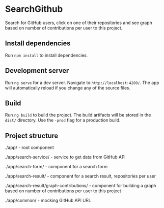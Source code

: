 # SearchGithub

Search for GitHub users, click on one of their repositories and see graph based on number of contributions per user to this project.

## Install dependencies

Run `npm install` to install dependencies.

## Development server

Run `ng serve` for a dev server. Navigate to `http://localhost:4200/`. The app will automatically reload if you change any of the source files.

## Build

Run `ng build` to build the project. The build artifacts will be stored in the `dist/` directory. Use the `-prod` flag for a production build.

## Project structure

./app/ - root component

./app/search-service/ - service to get data from GitHub API

./app/search-form/ - component for a search form

./app/search-result/ - component for a search result, repositories per user

./app/search-result/graph-contributions/ - component for building a graph based on number of contributions per user to this project

./app/common/ - mocking GitHub API URL

